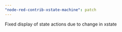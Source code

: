 ```yaml
---
"node-red-contrib-xstate-machine": patch
---
```


Fixed display of state actions due to change in xstate
